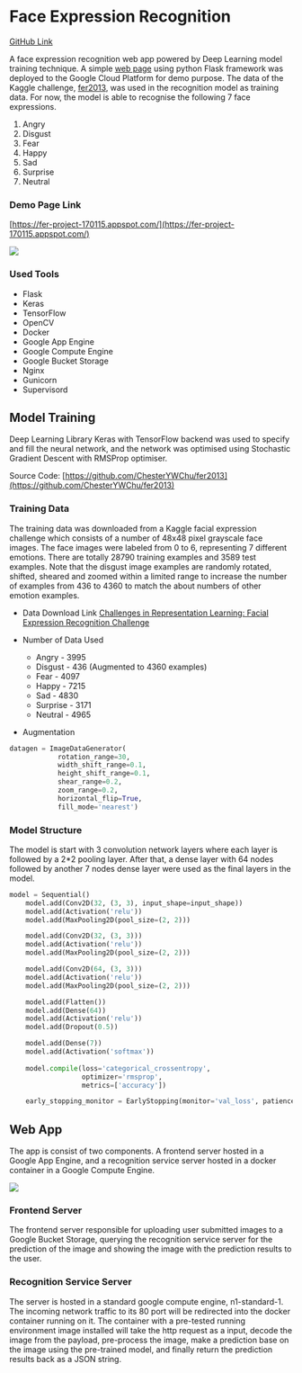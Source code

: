 # Face Expression Recognition

[GitHub Link](https://github.com/ChesterYWChu/ferwebapp)

A face expression recognition web app powered by Deep Learning model training technique. A simple [web page](https://fer-project-170115.appspot.com/) using python Flask framework was deployed to the Google Cloud Platform for demo purpose. The data of the Kaggle challenge, [fer2013](https://www.kaggle.com/c/challenges-in-representation-learning-facial-expression-recognition-challenge/data), was used in the recognition model as training data. For now, the model is able to recognise the following 7 face expressions.

1. Angry
2. Disgust
3. Fear
4. Happy
5. Sad
6. Surprise
7. Neutral

### Demo Page Link
[https://fer-project-170115.appspot.com/](https://fer-project-170115.appspot.com/)

![](http://gdurl.com/BwEf)

### Used Tools
* Flask
* Keras
* TensorFlow
* OpenCV
* Docker
* Google App Engine
* Google Compute Engine
* Google Bucket Storage
* Nginx
* Gunicorn
* Supervisord


## Model Training

Deep Learning Library Keras with TensorFlow backend was used to specify and fill the neural network, and the network was optimised using Stochastic Gradient Descent with RMSProp optimiser.

Source Code: [https://github.com/ChesterYWChu/fer2013](https://github.com/ChesterYWChu/fer2013)

### Training Data
The training data was downloaded from a Kaggle facial expression challenge which consists of a number of 48x48 pixel grayscale face images. The face images were labeled from 0 to 6, representing 7 different emotions. There are totally 28790 training examples and 3589 test examples. Note that the disgust image examples are randomly rotated, shifted, sheared and zoomed within a limited range to increase the number of examples from 436 to 4360 to match the about numbers of other emotion examples.

* Data Download Link
[Challenges in Representation Learning: Facial Expression Recognition Challenge](https://www.kaggle.com/c/challenges-in-representation-learning-facial-expression-recognition-challenge/data)

* Number of Data Used
	* Angry - 3995
	* Disgust - 436 (Augmented to 4360 examples)
	* Fear - 4097
	* Happy - 7215
	* Sad - 4830
	* Surprise - 3171
	* Neutral - 4965
* Augmentation
```python
datagen = ImageDataGenerator(
	        rotation_range=30,
	        width_shift_range=0.1,
	        height_shift_range=0.1,
	        shear_range=0.2,
	        zoom_range=0.2,
	        horizontal_flip=True,
	        fill_mode='nearest')
```

### Model Structure
The model is start with 3 convolution network layers where each layer is followed by a 2*2 pooling layer. After that, a dense layer with 64 nodes followed by another 7 nodes dense layer were used as the final layers in the model.

```python
model = Sequential()
	model.add(Conv2D(32, (3, 3), input_shape=input_shape))
	model.add(Activation('relu'))
	model.add(MaxPooling2D(pool_size=(2, 2)))

	model.add(Conv2D(32, (3, 3)))
	model.add(Activation('relu'))
	model.add(MaxPooling2D(pool_size=(2, 2)))

	model.add(Conv2D(64, (3, 3)))
	model.add(Activation('relu'))
	model.add(MaxPooling2D(pool_size=(2, 2)))

	model.add(Flatten())
	model.add(Dense(64))
	model.add(Activation('relu'))
	model.add(Dropout(0.5))

	model.add(Dense(7))
	model.add(Activation('softmax'))
	
	model.compile(loss='categorical_crossentropy',
	              optimizer='rmsprop',
	              metrics=['accuracy'])

	early_stopping_monitor = EarlyStopping(monitor='val_loss', patience=5)
```

## Web App
The app is consist of two components. A frontend server hosted in a Google App Engine, and a recognition service server hosted in a docker container in a Google Compute Engine.

![](http://gdurl.com/tXLz)

### Frontend Server
The frontend server responsible for uploading user submitted images to a Google Bucket Storage, querying the recognition service server for the prediction of the image and showing the image with the prediction results to the user.

### Recognition Service Server
The server is hosted in a standard google compute engine, n1-standard-1. The incoming network traffic to its 80 port will be redirected into the docker container running on it. The container with a pre-tested running environment image installed will take the http request as a input, decode the image from the payload, pre-process the image, make a prediction base on the image using the pre-trained model, and finally return the prediction results back as a JSON string.




